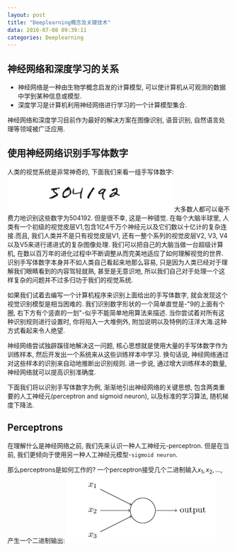 ```yaml
---
layout: post
title: "Deeplearning概念及关键技术"
data: 2016-07-08 09:39:11
categories: Deeplearning
---
```

## 神经网络和深度学习的关系
- 神经网络是一种由生物学概念启发的计算模型, 可以使计算机从可观测的数据中学到某种信息或模型.
- 深度学习是计算机利用神经网络进行学习的一个计算模型集合.

神经网络和深度学习目前作为最好的解决方案在图像识别, 语音识别, 自然语言处理等领域被广泛应用.

## 使用神经网络识别手写体数字
人类的视觉系统是非常神奇的, 下面我们来看一组手写体数字:![image](https://github.com/ColdCodeCool/ColdCodeCool.github.io/raw/master/images/hand.png)
大多数人都可以毫不费力地识别这些数字为504192. 但是很不幸, 这是一种错觉. 在每个大脑半球里, 人类有一个初级的视觉皮层V1,包含1亿4千万个神经元以及它们数以十亿计的复杂连接.而且, 我们人类并不是只有视觉皮层V1, 还有一整个系列的视觉皮层V2, V3, V4以及V5来进行递进式的复杂图像处理. 我们可以把自己的大脑当做一台超级计算机, 在数以百万年的进化过程中不断调整从而完美地适应了如何理解视觉的世界. 识别手写体数字本身并不如人类自己看起来地那么容易, 只是因为人类已经对于理解我们眼睛看到的内容驾轻就熟, 甚至是无意识地, 所以我们自己对于处理一个这样复杂的问题并不过多归功于我们的视觉系统.

如果我们试着去编写一个计算机程序来识别上面给出的手写体数字, 就会发现这个视觉识别模型是相当困难的. 我们识别数字形状的一个简单直觉是-"9的上面有个圈, 右下方有个竖直的一划"-似乎不能简单地用算法来描述. 当你尝试着对所有这种识别规则进行设置时, 你将陷入一大堆例外, 附加说明以及特例的汪洋大海.这种方式看起来令人绝望.

神经网络尝试独辟蹊径地解决这一问题, 核心思想就是使用大量的手写体数字作为训练样本, 然后开发出一个系统来从这些训练样本中学习. 换句话说, 神经网络通过对这些样本的识别来自动地推断出识别规则. 进一步说, 通过增大训练样本的数量, 神经网络就可以提高识别准确度. 

下面我们将以识别手写体数字为例, 渐渐地引出神经网络的关键思想, 包含两类重要的人工神经元(perceptron and sigmoid neuron), 以及标准的学习算法, 随机梯度下降法.

## Perceptrons
在理解什么是神经网络之前, 我们先来认识一种人工神经元-perceptron. 但是在当前, 我们更倾向于使用另一种人工神经元模型-`sigmoid neuron`.

那么perceptrons是如何工作的? 一个perceptron接受几个二进制输入$x_1, x_2,...$, 产生一个二进制输出:
![image](https://github.com/ColdCodeCool/ColdCodeCool.github.io/raw/master/images/perceptron.png)